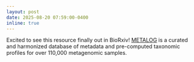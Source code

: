 ```yaml
---
layout: post
date: 2025-08-20 07:59:00-0400
inline: true
---
```


Excited to see this resource finally out in BioRxiv! [METALOG](https://www.biorxiv.org/content/10.1101/2025.08.14.670324v1) is a curated and harmonized database of metadata and pre-computed taxonomic profiles for over 110,000 metagenomic samples. 
